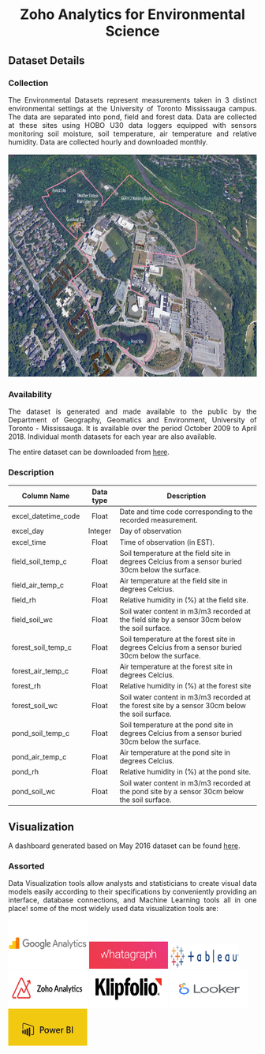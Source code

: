 <h1 align="center"><a name="section_name">Zoho Analytics for Environmental Science</a></h1>


## Dataset Details

### Collection
<div align="justify">
The Environmental Datasets represent measurements taken in 3 distinct environmental settings at the University of Toronto Mississauga campus. The data are separated into pond, field and forest data. Data are collected at these sites using HOBO U30 data loggers equipped with sensors monitoring soil moisture, soil temperature, air temperature and relative humidity. Data are collected hourly and downloaded monthly.
</div><br>

<img src="https://raw.githubusercontent.com/Kavyapriyakp/Zoho-Analytics-for-Environmental-Science/main/Figures/Environmental-Dataset-locations.png" alt="Environmental Dataset locations" style="height: 450px; width:800px;"/>

### Availability 
<div align="justify">
The dataset is generated and made available to the public by the Department of Geography, Geomatics and Environment, University of Toronto - Mississauga. It is available over the period October 2009 to April 2018.  Individual month datasets for each year are also available.  </div> 

The entire dataset can be downloaded from [here](https://www.utm.utoronto.ca/geography/resources/meteorological-station/environmental-datasets#2018Data).

### Description

| Column Name         | Data type | Description                                                                                         |
|---------------------|:---------:|-----------------------------------------------------------------------------------------------------|
| excel_datetime_code |   Float   | Date and time code corresponding to the recorded measurement.                                       |
| excel_day           |  Integer  | Day of observation                                                                                  |
| excel_time          |   Float   | Time of observation (in EST).                                                                       |
| field_soil_temp_c   |   Float   | Soil temperature at the field site in degrees Celcius from a sensor buried 30cm below the surface.  |
| field_air_temp_c    |   Float   | Air temperature at the field site in degrees Celcius.                                               |
| field_rh            |   Float   | Relative humidity in (%) at the field site.                                                         |
| field_soil_wc       |   Float   | Soil water content in m3/m3 recorded at the field site by a sensor 30cm below the soil surface.     |
| forest_soil_temp_c  |   Float   | Soil temperature at the forest site in degrees Celcius from a sensor buried 30cm below the surface. |
| forest_air_temp_c   |   Float   | Air temperature at the forest site in degrees Celcius.                                              |
| forest_rh           |   Float   | Relative humidity in (%) at the forest site                                                         |
| forest_soil_wc      |   Float   | Soil water content in m3/m3 recorded at the forest site by a sensor 30cm below the soil surface.    |
| pond_soil_temp_c    |   Float   | Soil temperature at the pond site in degrees Celcius from a sensor buried 30cm below the surface.   |
| pond_air_temp_c     |   Float   | Air temperature at the pond site in degrees Celcius.                                                |
| pond_rh             |   Float   | Relative humidity in (%) at the pond site.                                                          |
| pond_soil_wc        |   Float   | Soil water content in m3/m3 recorded at the pond site by a sensor 30cm below the soil surface.      |

## Visualization

A dashboard generated based on May 2016 dataset can be found [here](https://analytics.zoho.in/open-view/209324000000007351).

### Assorted

<div align="justify">
  Data Visualization tools allow analysts and statisticians to create visual data models easily according to their specifications by conveniently providing an interface, database connections, and Machine Learning tools all in one place! some of the most widely used data visualization tools are:
</div>

<img src="https://raw.githubusercontent.com/Kavyapriyakp/Zoho-Analytics-for-Environmental-Science/main/Tools/google.png" style="height: 100px; width: 160px;"/>     <img src="https://raw.githubusercontent.com/Kavyapriyakp/Zoho-Analytics-for-Environmental-Science/main/Tools/whatagraph.png" style="height: 55px; width: 160px;"/>     <img src="https://raw.githubusercontent.com/Kavyapriyakp/Zoho-Analytics-for-Environmental-Science/main/Tools/tableau.png" style="height: 50px; width: 140px;"/>     <img src="https://raw.githubusercontent.com/Kavyapriyakp/Zoho-Analytics-for-Environmental-Science/main/Tools/zoho.png" style="height: 75px; width: 160px;"/>     <img src="https://raw.githubusercontent.com/Kavyapriyakp/Zoho-Analytics-for-Environmental-Science/main/Tools/klipfolio.png" style="height: 75px; width: 160px;"/>     <img src="https://raw.githubusercontent.com/Kavyapriyakp/Zoho-Analytics-for-Environmental-Science/main/Tools/looker.png" style="height: 75px; width: 160px;"/>     <img src="https://raw.githubusercontent.com/Kavyapriyakp/Zoho-Analytics-for-Environmental-Science/main/Tools/powerbi.png" style="height: 75px; width: 160px;"/>
